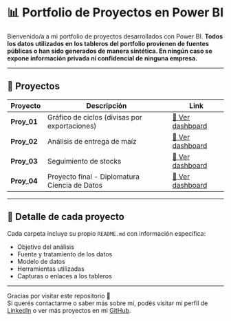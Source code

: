 # 📊 Portfolio de Proyectos en Power BI

Bienvenido/a a mi portfolio de proyectos desarrollados con Power BI. **Todos los datos utilizados en los tableros del portfolio provienen de fuentes públicas o han sido generados de manera sintética. En ningún caso se expone información privada ni confidencial de ninguna empresa.**

---

## 📌 Proyectos

| Proyecto | Descripción | Link |
|----------|-------------|------|
| **Proy_01** | Gráfico de ciclos (divisas por exportaciones) | [🔗 Ver dashboard](https://app.powerbi.com/view?r=eyJrIjoiOWVlNWY0NDAtNmQyZS00Y2Y2LWI5MzEtZmQzOTliYTVmNzk0IiwidCI6IjkxZjVjYjg5LTUyZmUtNDdhYi05MDVmLTRlMzU4ODZmNWE1NyIsImMiOjR9) |
| **Proy_02** | Análisis de entrega de maíz | [🔗 Ver dashboard](https://app.powerbi.com/view?r=eyJrIjoiYWRmZDFhNjQtMjIwZS00YzY2LWExZWItMjBlMGUyZTdmYWI3IiwidCI6IjkxZjVjYjg5LTUyZmUtNDdhYi05MDVmLTRlMzU4ODZmNWE1NyIsImMiOjR9) |
| **Proy_03** | Seguimiento de stocks | [🔗 Ver dashboard](https://app.powerbi.com/view?r=eyJrIjoiMDM0MTQ3YTEtOWQ3Ni00ODk5LWFjMDgtYjYwYWU3YzE4NTQ5IiwidCI6IjkxZjVjYjg5LTUyZmUtNDdhYi05MDVmLTRlMzU4ODZmNWE1NyIsImMiOjR9) |
| **Proy_04** | Proyecto final - Diplomatura Ciencia de Datos | [🔗 Ver dashboard](https://app.powerbi.com/view?r=eyJrIjoiNjkxMTZmOGEtMzJhNi00OGRlLTg3OGEtMGU1YzJmNDc0OTE1IiwidCI6IjkxZjVjYjg5LTUyZmUtNDdhYi05MDVmLTRlMzU4ODZmNWE1NyIsImMiOjR9) |

---

## 📁 Detalle de cada proyecto

Cada carpeta incluye su propio `README.md` con información específica:

- Objetivo del análisis
- Fuente y tratamiento de los datos
- Modelo de datos
- Herramientas utilizadas
- Capturas o enlaces a los tableros

---

Gracias por visitar este repositorio 🙌  
Si querés contactarme o saber más sobre mí, podés visitar mi perfil de [LinkedIn](https://www.linkedin.com/in/chamomatias/) o ver más proyectos en mi [GitHub](https://github.com/chamomatias).
